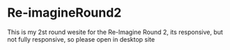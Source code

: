 # Re-imagineRound2
This is my 2st round wesite for the Re-Imagine Round 2, its responsive, but not fully responsive, so please open in desktop site
